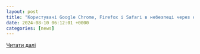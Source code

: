 ```yaml
---
layout: post
title: "Користувачі Google Chrome, Firefox і Safari в небезпеці через нову вразливість. Читайте на UKR.NET"
date: 2024-08-10 06:12:01 +0000
categories: [news]
---
```


[Читати далі](https://www.ukr.net/news/details/technologies/106114388.html)
